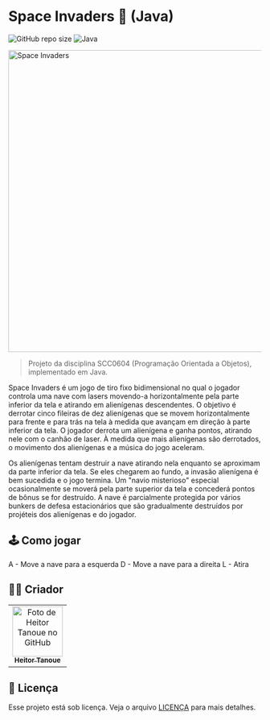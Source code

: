 # Space Invaders 👾 (Java)


<!---Esses são exemplos. Veja https://shields.io para outras pessoas ou para personalizar este conjunto de escudos. Você pode querer incluir dependências, status do projeto e informações de licença aqui--->

![GitHub repo size](https://img.shields.io/github/repo-size/totoi690/oop-class?style=for-the-badge)
![Java](https://img.shields.io/badge/java-%23ED8B00.svg?style=for-the-badge&logo=java&logoColor=white)

<img src="https://sm.ign.com/t/ign_pt/news/s/space-inva/space-invaders-movie-reportedly-hires-mortal-kombat-reboot-w_187h.h720.jpg" alt="Space Invaders" width="600"/>

> Projeto da disciplina SCC0604 (Programação Orientada a Objetos), implementado em Java.

Space Invaders é um jogo de tiro fixo bidimensional no qual o jogador controla uma nave com lasers movendo-a horizontalmente pela parte inferior da tela e atirando em alienígenas descendentes. O objetivo é derrotar cinco fileiras de dez alienígenas que se movem horizontalmente para frente e para trás na tela à medida que avançam em direção à parte inferior da tela. O jogador derrota um alienígena e ganha pontos, atirando nele com o canhão de laser. À medida que mais alienígenas são derrotados, o movimento dos alienígenas e a música do jogo aceleram.

Os alienígenas tentam destruir a nave atirando nela enquanto se aproximam da parte inferior da tela. Se eles chegarem ao fundo, a invasão alienígena é bem sucedida e o jogo termina. Um "navio misterioso" especial ocasionalmente se moverá pela parte superior da tela e concederá pontos de bônus se for destruído. A nave é parcialmente protegida por vários bunkers de defesa estacionários que são gradualmente destruídos por projéteis dos alienígenas e do jogador.

## 🕹️ Como jogar

A - Move a nave para a esquerda
D - Move a nave para a direita
L - Atira

## 👨🏻 Criador

<table>
  <tr>
    <td align="center">
      <a href="https://github.com/totoi690">
        <img src="https://github.com/totoi690.png" width="100px;" alt="Foto de Heitor Tanoue no GitHub"/><br>
        <sub>
          <b>Heitor Tanoue</b>
        </sub>
      </a>
    </td>
  </tr>
</table>


## 📝 Licença

Esse projeto está sob licença. Veja o arquivo [LICENÇA](LICENSE.md) para mais detalhes.
